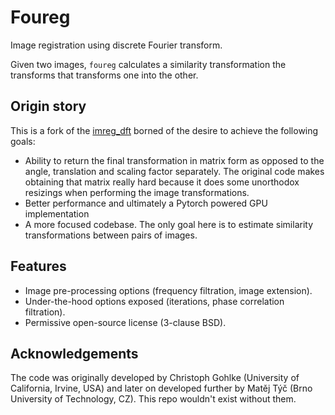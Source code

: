 Foureg
======
Image registration using discrete Fourier transform.


Given two images, `foureg` calculates a similarity transformation the transforms that
transforms one into the other.

Origin story
------------
This is a fork of the [imreg_dft](https://github.com/matejak/imreg_dft) borned of the
desire to achieve the following goals:
- Ability to return the final transformation in matrix form as opposed to the angle,
translation and scaling factor separately. The original code makes obtaining that
matrix really hard because it does some unorthodox resizings when performing the
image transformations.
- Better performance and ultimately a Pytorch powered GPU implementation
- A more focused codebase. The only goal here is to estimate similarity transformations
between pairs of images.

Features
--------
* Image pre-processing options (frequency filtration, image extension).
* Under-the-hood options exposed (iterations, phase correlation filtration).
* Permissive open-source license (3-clause BSD).

Acknowledgements
----------------
The code was originally developed by Christoph Gohlke (University of California, Irvine, USA)
and later on developed further by Matěj Týč (Brno University of Technology, CZ). This
repo wouldn't exist without them.
